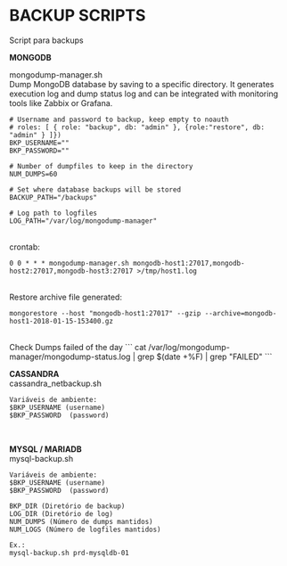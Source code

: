 # BACKUP SCRIPTS

Script para backups

**MONGODB**<br>

mongodump-manager.sh
<br>
Dump MongoDB database by saving to a specific directory.
It generates execution log and dump status log and can be integrated with monitoring tools like Zabbix or Grafana.

```
# Username and password to backup, keep empty to noauth
# roles: [ { role: "backup", db: "admin" }, {role:"restore", db: "admin" } ]})
BKP_USERNAME=""
BKP_PASSWORD=""

# Number of dumpfiles to keep in the directory
NUM_DUMPS=60

# Set where database backups will be stored
BACKUP_PATH="/backups"

# Log path to logfiles
LOG_PATH="/var/log/mongodump-manager"
```

<br>
crontab:

```
0 0 * * * mongodump-manager.sh mongodb-host1:27017,mongodb-host2:27017,mongodb-host3:27017 >/tmp/host1.log
```

<br>
Restore archive file generated:

```
mongorestore --host "mongodb-host1:27017" --gzip --archive=mongodb-host1-2018-01-15-153400.gz
```

<br>
Check Dumps failed of the day
```
cat /var/log/mongodump-manager/mongodump-status.log | grep $(date +%F) | grep "FAILED"
```

<br>

**CASSANDRA** <br>
cassandra_netbackup.sh

```
Variáveis de ambiente:
$BKP_USERNAME (username)
$BKP_PASSWORD  (password)
```

<br>

**MYSQL / MARIADB**<br>
mysql-backup.sh

```
Variáveis de ambiente:
$BKP_USERNAME (username)
$BKP_PASSWORD  (password)

BKP_DIR (Diretório de backup)
LOG_DIR (Diretório de log)
NUM_DUMPS (Número de dumps mantidos)
NUM_LOGS (Número de logfiles mantidos)

Ex.:
mysql-backup.sh prd-mysqldb-01
```
<br>
